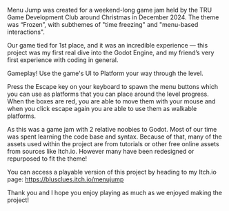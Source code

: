 Menu Jump was created for a weekend-long game jam held by the TRU Game Development Club around Christmas in December 2024.
The theme was “Frozen”, with subthemes of "time freezing" and "menu-based interactions".

Our game tied for 1st place, and it was an incredible experience — this project was my first real dive into the Godot Engine, and my friend’s very first experience with coding in general.

Gameplay!
Use the game's UI to Platform your way through the level. 

Press the Escape key on your keyboard to spawn the menu buttons which you can use as platforms that you can place around the level progress. 
When the boxes are red, you are able to move them with your mouse and when you click escape again you are able to use them as walkable platforms.

As this was a game jam with 2 relative noobies to Godot. Most of our time was spent learning the code base and syntax.
Because of that, many of the assets used within the project are from tutorials or other free online assets from sources like Itch.io. However many have been redesigned or repurposed to fit the theme!

You can access a playable version of this project by heading to my Itch.io page: https://blusclues.itch.io/menujump

Thank you and I hope you enjoy playing as much as we enjoyed making the project!
